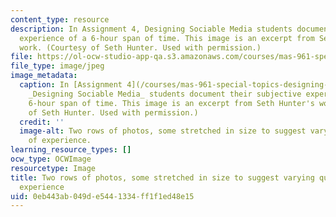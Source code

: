 ```yaml
---
content_type: resource
description: In Assignment 4, Designing Sociable Media students document their subjective
  experience of a 6-hour span of time. This image is an excerpt from Seth Hunter's
  work. (Courtesy of Seth Hunter. Used with permission.)
file: https://ol-ocw-studio-app-qa.s3.amazonaws.com/courses/mas-961-special-topics-designing-sociable-media-spring-2008/0eb443ab049de5441334ff1f1ed48e15_mas-961s08-th.jpg
file_type: image/jpeg
image_metadata:
  caption: In [Assignment 4](/courses/mas-961-special-topics-designing-sociable-media-spring-2008/pages/assignments/_index),
    _Designing Sociable Media_ students document their subjective experience of a
    6-hour span of time. This image is an excerpt from Seth Hunter's work. (Courtesy
    of Seth Hunter. Used with permission.)
  credit: ''
  image-alt: Two rows of photos, some stretched in size to suggest varying qualities
    of experience.
learning_resource_types: []
ocw_type: OCWImage
resourcetype: Image
title: Two rows of photos, some stretched in size to suggest varying qualities of
  experience
uid: 0eb443ab-049d-e544-1334-ff1f1ed48e15
---
```

